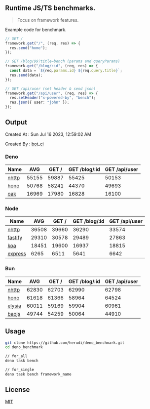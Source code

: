 ## Runtime JS/TS benchmarks.

> Focus on framework features.

Example code for benchmark.
```ts
// GET /
framework.get("/", (req, res) => {
  res.send("home");
});

// GET /blog/99?title=bench (params and queryParams)
framework.get("/blog/:id", (req, res) => {
  const data = `${req.params.id} ${req.query.title}`;
  res.send(data);
});

// GET /api/user (set header & send json)
framework.get("/api/user", (req, res) => {
  res.setHeader("x-powered-by", "bench");
  res.json({ user: "john" });
});
```

## Output
Created At : Sun Jul 16 2023, 12:59:02 AM

Created By : [bot_ci](https://github.com/herudi/deno_benchmarks/commits?author=github-actions%5Bbot%5D)


### Deno
|Name|AVG|GET /|GET /blog/:id|GET /api/user|
|----|----|----|----|----|
|[nhttp](https://github.com/nhttp/nhttp)|55155|59887|55425|50153|
|[hono](https://github.com/honojs/hono)|50768|58241|44370|49693|
|[oak](https://github.com/oakserver/oak)|16969|17980|16828|16100|
  


### Node
|Name|AVG|GET /|GET /blog/:id|GET /api/user|
|----|----|----|----|----|
|[nhttp](https://github.com/nhttp/nhttp)|36508|39660|36290|33574|
|[fastify](https://github.com/fastify/fastify)|29310|30578|29489|27863|
|[koa](https://github.com/koajs/koa)|18451|19600|16937|18815|
|[express](https://github.com/expressjs/express)|6265|6511|5641|6642|
  


### Bun
|Name|AVG|GET /|GET /blog/:id|GET /api/user|
|----|----|----|----|----|
|[nhttp](https://github.com/nhttp/nhttp)|62830|62703|62990|62798|
|[hono](https://github.com/honojs/hono)|61618|61366|58964|64524|
|[elysia](https://github.com/elysiajs/elysia)|60011|59169|59904|60961|
|[baojs](https://github.com/mattreid1/baojs)|49744|54259|50064|44910|
  



## Usage

```bash
git clone https://github.com/herudi/deno_benchmark.git
cd deno_benchmark

// for_all
deno task bench

// for_single
deno task bench framework_name
```

## License

[MIT](LICENSE)

